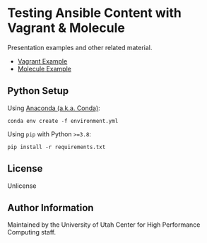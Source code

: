 
Testing Ansible Content with Vagrant & Molecule
=======================================================

Presentation examples and other related material.

* [Vagrant Example](./examples/vagrant/README.md)
* [Molecule Example](./examples/molecule/apache/README.md)

Python Setup
-----------------------

Using [Anaconda (a.k.a. Conda)](https://docs.conda.io/en/latest/):
```shell
conda env create -f environment.yml
```

Using `pip` with Python `>=3.8`:
```shell
pip install -r requirements.txt
```

License
-------

Unlicense

Author Information
------------------

Maintained by the University of Utah Center for High Performance Computing staff.
